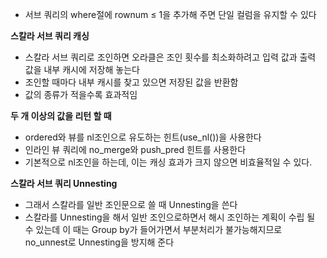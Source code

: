 - 서브 쿼리의 where절에 rownum ≤ 1을 추가해 주면 단일 컬럼을 유지할 수 있다

**스칼라 서브 쿼리 캐싱**

- 스칼라 서브 쿼리로 조인하면 오라클은 조인 횟수를 최소화하려고 입력 값과 출력 값을 내부 캐시에 저장해 놓는다
- 조인할 때마다 내부 캐시를 찾고 있으면 저장된 값을 반환함
- 값의 종류가 적을수록 효과적임

**두 개 이상의 값을 리턴 할 때**

- ordered와 뷰를 nl조인으로 유도하는 힌트(use_nl())을 사용한다
- 인라인 뷰 쿼리에 no_merge와 push_pred 힌트를 사용한다
- 기본적으로 nl조인을 하는데, 이는 캐싱 효과가 크지 않으면 비효율적일 수 있다.

**스칼라 서브 쿼리 Unnesting**

- 그래서 스칼라를 일반 조인문으로 쓸 때 Unnesting을 쓴다
- 스칼라를 Unnesting을 해서 일반 조인으로하면서 해시 조인하는 계획이 수립 될 수 있는데 이 때는 Group by가 들어가면서 부분처리가 불가능해지므로 no_unnest로 Unnesting을 방지해 준다